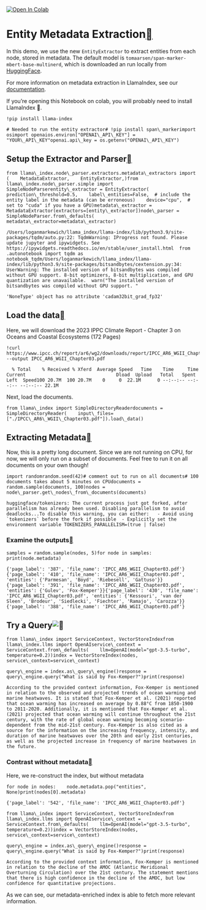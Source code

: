 [![Open In Colab](https://colab.research.google.com/assets/colab-badge.svg)](https://colab.research.google.com/github/jerryjliu/llama_index/blob/main/docs/examples/metadata_extraction/EntityExtractionClimate.ipynb)

Entity Metadata Extraction[](#entity-metadata-extraction "Permalink to this heading")
======================================================================================

In this demo, we use the new `EntityExtractor` to extract entities from each node, stored in metadata. The default model is `tomaarsen/span-marker-mbert-base-multinerd`, which is downloaded an run locally from [HuggingFace](https://huggingface.co/tomaarsen/span-marker-mbert-base-multinerd).

For more information on metadata extraction in LlamaIndex, see our [documentation](https://gpt-index.readthedocs.io/en/stable/core_modules/data_modules/documents_and_nodes/usage_metadata_extractor.html).

If you’re opening this Notebook on colab, you will probably need to install LlamaIndex 🦙.


```
!pip install llama-index
```

```
# Needed to run the entity extractor# !pip install span\_markerimport osimport openaios.environ["OPENAI\_API\_KEY"] = "YOUR\_API\_KEY"openai.api\_key = os.getenv("OPENAI\_API\_KEY")
```
Setup the Extractor and Parser[](#setup-the-extractor-and-parser "Permalink to this heading")
----------------------------------------------------------------------------------------------


```
from llama\_index.node\_parser.extractors.metadata\_extractors import (    MetadataExtractor,    EntityExtractor,)from llama\_index.node\_parser.simple import SimpleNodeParserentity\_extractor = EntityExtractor(    prediction\_threshold=0.5,    label\_entities=False,  # include the entity label in the metadata (can be erroneous)    device="cpu",  # set to "cuda" if you have a GPU)metadata\_extractor = MetadataExtractor(extractors=[entity\_extractor])node\_parser = SimpleNodeParser.from\_defaults(    metadata\_extractor=metadata\_extractor)
```

```
/Users/loganmarkewich/llama_index/llama-index/lib/python3.9/site-packages/tqdm/auto.py:22: TqdmWarning: IProgress not found. Please update jupyter and ipywidgets. See https://ipywidgets.readthedocs.io/en/stable/user_install.html  from .autonotebook import tqdm as notebook_tqdm/Users/loganmarkewich/llama_index/llama-index/lib/python3.9/site-packages/bitsandbytes/cextension.py:34: UserWarning: The installed version of bitsandbytes was compiled without GPU support. 8-bit optimizers, 8-bit multiplication, and GPU quantization are unavailable.  warn("The installed version of bitsandbytes was compiled without GPU support. "
```

```
'NoneType' object has no attribute 'cadam32bit_grad_fp32'
```
Load the data[](#load-the-data "Permalink to this heading")
------------------------------------------------------------

Here, we will download the 2023 IPPC Climate Report - Chapter 3 on Oceans and Coastal Ecosystems (172 Pages)


```
!curl https://www.ipcc.ch/report/ar6/wg2/downloads/report/IPCC_AR6_WGII_Chapter03.pdf --output IPCC_AR6_WGII_Chapter03.pdf
```

```
  % Total    % Received % Xferd  Average Speed   Time    Time     Time  Current                                 Dload  Upload   Total   Spent    Left  Speed100 20.7M  100 20.7M    0     0  22.1M      0 --:--:-- --:--:-- --:--:-- 22.1M
```
Next, load the documents.


```
from llama\_index import SimpleDirectoryReaderdocuments = SimpleDirectoryReader(    input\_files=["./IPCC\_AR6\_WGII\_Chapter03.pdf"]).load\_data()
```
Extracting Metadata[](#extracting-metadata "Permalink to this heading")
------------------------------------------------------------------------

Now, this is a pretty long document. Since we are not running on CPU, for now, we will only run on a subset of documents. Feel free to run it on all documents on your own though!


```
import randomrandom.seed(42)# comment out to run on all documents# 100 documents takes about 5 minutes on CPUdocuments = random.sample(documents, 100)nodes = node\_parser.get\_nodes\_from\_documents(documents)
```

```
huggingface/tokenizers: The current process just got forked, after parallelism has already been used. Disabling parallelism to avoid deadlocks...To disable this warning, you can either:	- Avoid using `tokenizers` before the fork if possible	- Explicitly set the environment variable TOKENIZERS_PARALLELISM=(true | false)
```
### Examine the outputs[](#examine-the-outputs "Permalink to this heading")


```
samples = random.sample(nodes, 5)for node in samples:    print(node.metadata)
```

```
{'page_label': '387', 'file_name': 'IPCC_AR6_WGII_Chapter03.pdf'}{'page_label': '410', 'file_name': 'IPCC_AR6_WGII_Chapter03.pdf', 'entities': {'Parmesan', 'Boyd', 'Riebesell', 'Gattuso'}}{'page_label': '391', 'file_name': 'IPCC_AR6_WGII_Chapter03.pdf', 'entities': {'Gulev', 'Fox-Kemper'}}{'page_label': '430', 'file_name': 'IPCC_AR6_WGII_Chapter03.pdf', 'entities': {'Kessouri', 'van der Sleen', 'Brodeur', 'Siedlecki', 'Fiechter', 'Ramajo', 'Carozza'}}{'page_label': '388', 'file_name': 'IPCC_AR6_WGII_Chapter03.pdf'}
```
Try a Query![](#try-a-query "Permalink to this heading")
---------------------------------------------------------


```
from llama\_index import ServiceContext, VectorStoreIndexfrom llama\_index.llms import OpenAIservice\_context = ServiceContext.from\_defaults(    llm=OpenAI(model="gpt-3.5-turbo", temperature=0.2))index = VectorStoreIndex(nodes, service\_context=service\_context)
```

```
query\_engine = index.as\_query\_engine()response = query\_engine.query("What is said by Fox-Kemper?")print(response)
```

```
According to the provided context information, Fox-Kemper is mentioned in relation to the observed and projected trends of ocean warming and marine heatwaves. It is stated that Fox-Kemper et al. (2021) reported that ocean warming has increased on average by 0.88°C from 1850-1900 to 2011-2020. Additionally, it is mentioned that Fox-Kemper et al. (2021) projected that ocean warming will continue throughout the 21st century, with the rate of global ocean warming becoming scenario-dependent from the mid-21st century. Fox-Kemper is also cited as a source for the information on the increasing frequency, intensity, and duration of marine heatwaves over the 20th and early 21st centuries, as well as the projected increase in frequency of marine heatwaves in the future.
```
### Contrast without metadata[](#contrast-without-metadata "Permalink to this heading")

Here, we re-construct the index, but without metadata


```
for node in nodes:    node.metadata.pop("entities", None)print(nodes[0].metadata)
```

```
{'page_label': '542', 'file_name': 'IPCC_AR6_WGII_Chapter03.pdf'}
```

```
from llama\_index import ServiceContext, VectorStoreIndexfrom llama\_index.llms import OpenAIservice\_context = ServiceContext.from\_defaults(    llm=OpenAI(model="gpt-3.5-turbo", temperature=0.2))index = VectorStoreIndex(nodes, service\_context=service\_context)
```

```
query\_engine = index.as\_query\_engine()response = query\_engine.query("What is said by Fox-Kemper?")print(response)
```

```
According to the provided context information, Fox-Kemper is mentioned in relation to the decline of the AMOC (Atlantic Meridional Overturning Circulation) over the 21st century. The statement mentions that there is high confidence in the decline of the AMOC, but low confidence for quantitative projections.
```
As we can see, our metadata-enriched index is able to fetch more relevant information.

